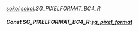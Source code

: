 _[sokol](../../modules/sokol/sokol-module.md):[sokol](../../modules/sokol/sokol-module.md).SG\_PIXELFORMAT\_BC4\_R_
##### Const SG\_PIXELFORMAT\_BC4\_R:[sg_pixel_format](../../modules/sokol/sokol-sg_pixel_format.md)
